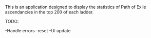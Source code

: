 This is an application designed to display the statistics of Path of Exile ascendancies in the top 200 of each ladder.



TODO:

-Handle errors
-reset
-UI update
